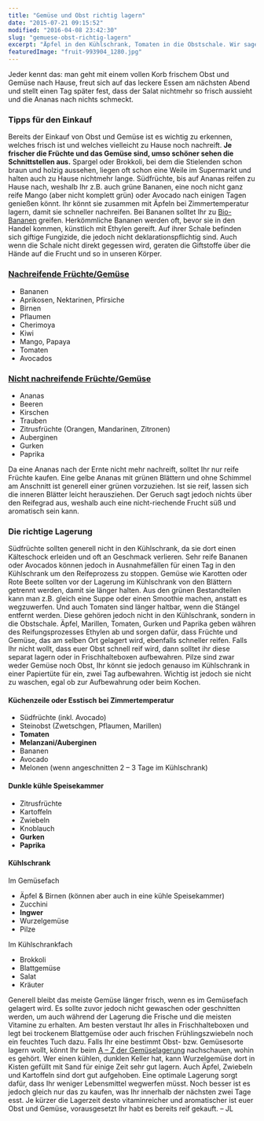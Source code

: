 ```yaml
---
title: "Gemüse und Obst richtig lagern"
date: "2015-07-21 09:15:52"
modified: "2016-04-08 23:42:30"
slug: "gemuese-obst-richtig-lagern"
excerpt: "Äpfel in den Kühlschrank, Tomaten in die Obstschale. Wir sagen dir, an welchen Ort dein Obst und Gemüse gehört und was du bereits beim Kauf beachten solltest."
featuredImage: "fruit-993904_1280.jpg"
---
```


Jeder kennt das: man geht mit einem vollen Korb frischem Obst und Gemüse nach Hause, freut sich auf das leckere Essen am nächsten Abend und stellt einen Tag später fest, dass der Salat nichtmehr so frisch aussieht und die Ananas nach nichts schmeckt.

### Tipps für den Einkauf

Bereits der Einkauf von Obst und Gemüse ist es wichtig zu erkennen, welches frisch ist und welches vielleicht zu Hause noch nachreift. **Je frischer die Früchte und das Gemüse sind, umso schöner sehen die Schnittstellen aus.** Spargel oder Brokkoli, bei dem die Stielenden schon braun und holzig aussehen, liegen oft schon eine Weile im Supermarkt und halten auch zu Hause nichtmehr lange. Südfrüchte, bis auf Ananas reifen zu Hause nach, weshalb Ihr z.B. auch grüne Bananen, eine noch nicht ganz reife Mango (aber nicht komplett grün) oder Avocado nach einigen Tagen genießen könnt. Ihr könnt sie zusammen mit Äpfeln bei Zimmertemperatur lagern, damit sie schneller nachreifen. Bei Bananen solltet Ihr zu [Bio-Bananen](http://www.responsiveat.com/2014/09/warum-es-wichtig-ist-bio-bananen-zu-kaufen/) greifen. Herkömmliche Bananen werden oft, bevor sie in den Handel kommen, künstlich mit Ethylen gereift. Auf ihrer Schale befinden sich giftige Fungizide, die jedoch nicht deklarationspflichtig sind. Auch wenn die Schale nicht direkt gegessen wird, geraten die Giftstoffe über die Hände auf die Frucht und so in unseren Körper.

### [Nachreifende Früchte/Gemüse](http://www.zentrum-der-gesundheit.de/obst-gemuese-lagern.html#ixzz3dxrwLehO)

*   Bananen
*   Aprikosen, Nektarinen, Pfirsiche
*   Birnen
*   Pflaumen
*   Cherimoya
*   Kiwi
*   Mango, Papaya
*   Tomaten
*   Avocados

### [Nicht nachreifende Früchte/Gemüse](http://www.zentrum-der-gesundheit.de/obst-gemuese-lagern.html#ixzz3dxsWEEDd)

*   Ananas
*   Beeren
*   Kirschen
*   Trauben
*   Zitrusfrüchte (Orangen, Mandarinen, Zitronen)
*   Auberginen
*   Gurken
*   Paprika

Da eine Ananas nach der Ernte nicht mehr nachreift, solltet Ihr nur reife Früchte kaufen. Eine gelbe Ananas mit grünen Blättern und ohne Schimmel am Anschnitt ist generell einer grünen vorzuziehen. Ist sie reif, lassen sich die inneren Blätter leicht herausziehen. Der Geruch sagt jedoch nichts über den Reifegrad aus, weshalb auch eine nicht-riechende Frucht süß und aromatisch sein kann.

### Die richtige Lagerung

Südfrüchte sollten generell nicht in den Kühlschrank, da sie dort einen Kälteschock erleiden und oft an Geschmack verlieren. Sehr reife Bananen oder Avocados können jedoch in Ausnahmefällen für einen Tag in den Kühlschrank um den Reifeprozess zu stoppen. Gemüse wie Karotten oder Rote Beete sollten vor der Lagerung im Kühlschrank von den Blättern getrennt werden, damit sie länger halten. Aus den grünen Bestandteilen kann man z.B. gleich eine Suppe oder einen Smoothie machen, anstatt es wegzuwerfen. Und auch Tomaten sind länger haltbar, wenn die Stängel entfernt werden. Diese gehören jedoch nicht in den Kühlschrank, sondern in die Obstschale. Äpfel, Marillen, Tomaten, Gurken und Paprika geben währen des Reifungsprozesses Ethylen ab und sorgen dafür, dass Früchte und Gemüse, das am selben Ort gelagert wird, ebenfalls schneller reifen. Falls Ihr nicht wollt, dass euer Obst schnell reif wird, dann solltet ihr diese separat lagern oder in Frischhalteboxen aufbewahren. Pilze sind zwar weder Gemüse noch Obst, Ihr könnt sie jedoch genauso im Kühlschrank in einer Papiertüte für ein, zwei Tag aufbewahren. Wichtig ist jedoch sie nicht zu waschen, egal ob zur Aufbewahrung oder beim Kochen.

#### Küchenzeile oder Esstisch bei Zimmertemperatur

*   Südfrüchte (inkl. Avocado)
*   Steinobst (Zwetschgen, Pflaumen, Marillen)
*   **Tomaten**
*   **Melanzani/Auberginen**
*   Bananen
*   Avocado
*   Melonen (wenn angeschnitten 2 – 3 Tage im Kühlschrank)

#### Dunkle kühle Speisekammer

*   Zitrusfrüchte
*   Kartoffeln
*   Zwiebeln
*   Knoblauch
*   **Gurken**
*   **Paprika**

#### Kühlschrank

Im Gemüsefach

*   Äpfel & Birnen (können aber auch in eine kühle Speisekammer)
*   Zucchini
*   **Ingwer**
*   Wurzelgemüse
*   Pilze

Im Kühlschrankfach

*   Brokkoli
*   Blattgemüse
*   Salat
*   Kräuter

Generell bleibt das meiste Gemüse länger frisch, wenn es im Gemüsefach gelagert wird. Es sollte zuvor jedoch nicht gewaschen oder geschnitten werden, um auch während der Lagerung die Frische und die meisten Vitamine zu erhalten. Am besten verstaut Ihr alles in Frischhalteboxen und legt bei trockenem Blattgemüse oder auch frischen Frühlingszwiebeln noch ein feuchtes Tuch dazu. Falls Ihr eine bestimmt Obst- bzw. Gemüsesorte lagern wollt, könnt Ihr beim [A – Z der Gemüselagerung](http://www.bmlfuw.gv.at/land/lebensmittel/kostbare_lebensmittel/einzelne_tun/a-z-lagerung.html) nachschauen, wohin es gehört. Wer einen kühlen, dunklen Keller hat, kann Wurzelgemüse dort in Kisten gefüllt mit Sand für einige Zeit sehr gut lagern. Auch Äpfel, Zwiebeln und Kartoffeln sind dort gut aufgehoben. Eine optimale Lagerung sorgt dafür, dass Ihr weniger Lebensmittel wegwerfen müsst. Noch besser ist es jedoch gleich nur das zu kaufen, was Ihr innerhalb der nächsten zwei Tage esst. Je kürzer die Lagerzeit desto vitaminreicher und aromatischer ist euer Obst und Gemüse, vorausgesetzt Ihr habt es bereits reif gekauft. – JL